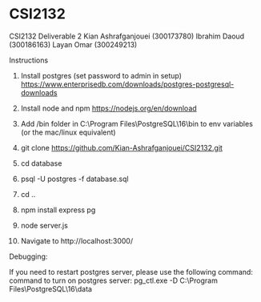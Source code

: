 # CSI2132
CSI2132 Deliverable 2
Kian Ashrafganjouei (300173780)
Ibrahim Daoud (300186163)
Layan Omar (300249213)

Instructions 

1. Install postgres (set password to admin in setup)
https://www.enterprisedb.com/downloads/postgres-postgresql-downloads 

2. Install node and npm https://nodejs.org/en/download

3. Add /bin folder in C:\Program Files\PostgreSQL\16\bin to env variables (or the mac/linux equivalent)

4. git clone https://github.com/Kian-Ashrafganjouei/CSI2132.git

5. cd database

6. psql -U postgres -f database.sql

7. cd ..

8. npm install express pg

9. node server.js

10. Navigate to http://localhost:3000/ 

Debugging:

If you need to restart postgres server, please use the following command:
command to turn on postgres server: pg_ctl.exe -D C:\Program Files\PostgreSQL\16\data